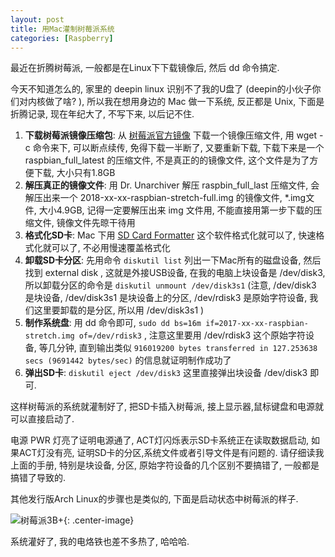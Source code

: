 ```yaml
---
layout: post
title: 用Mac灌制树莓派系统
categories: [Raspberry]
---
```


最近在折腾树莓派, 一般都是在Linux下下载镜像后, 然后 dd 命令搞定.

今天不知道怎么的, 家里的 deepin linux 识别不了我的U盘了 (deepin的小伙子你们对内核做了啥? ), 所以我在想用身边的 Mac 做一下系统, 反正都是 Unix, 下面是折腾记录, 现在年纪大了, 不写下来, 以后记不住.

1. **下载树莓派镜像压缩包**: 从 [树莓派官方镜像](https://www.raspberrypi.org/downloads/) 下载一个镜像压缩文件, 用 wget -c 命令来下, 可以断点续传, 免得下载一半断了, 又要重新下载, 下载下来是一个 raspbian_full_latest 的压缩文件, 不是真正的的镜像文件, 这个文件是为了方便下载, 大小只有1.8GB
2. **解压真正的镜像文件**: 用 Dr. Unarchiver 解压 raspbin_full_last 压缩文件, 会解压出来一个 2018-xx-xx-raspbian-stretch-full.img 的镜像文件, *.img文件, 大小4.9GB, 记得一定要解压出来 img 文件用, 不能直接用第一步下载的压缩文件, 镜像文件先晾干待用
3. **格式化SD卡**: Mac 下用 [SD Card Formatter](https://www.sdcard.org/downloads/formatter_4/eula_mac/index.html) 这个软件格式化就可以了, 快速格式化就可以了, 不必用慢速覆盖格式化
4. **卸载SD卡分区**: 先用命令 ```diskutil list``` 列出一下Mac所有的磁盘设备, 然后找到 external disk , 这就是外接USB设备, 在我的电脑上块设备是 /dev/disk3, 所以卸载分区的命令是 ```diskutil unmount /dev/disk3s1``` (注意, /dev/disk3 是块设备, /dev/disk3s1 是块设备上的分区, /dev/rdisk3 是原始字符设备, 我们这里要卸载的是分区, 所以用 /dev/disk3s1 )
5. **制作系统盘**: 用 dd 命令即可, ```sudo dd bs=16m if=2017-xx-xx-raspbian-stretch.img of=/dev/rdisk3``` , 注意这里要用 /dev/rdisk3 这个原始字符设备, 等几分钟, 直到输出类似 ```916019200 bytes transferred in 127.253638 secs (9691442 bytes/sec)``` 的信息就证明制作成功了
6. **弹出SD卡**: ```diskutil eject /dev/disk3``` 这里直接弹出块设备 /dev/disk3 即可.

这样树莓派的系统就灌制好了, 把SD卡插入树莓派, 接上显示器,鼠标键盘和电源就可以直接启动了.

电源 PWR 灯亮了证明电源通了, ACT灯闪烁表示SD卡系统正在读取数据启动, 如果ACT灯没有亮, 证明SD卡的分区,系统文件或者引导文件是有问题的. 请仔细读我上面的手册, 特别是块设备, 分区, 原始字符设备的几个区别不要搞错了, 一般都是搞错了导致的.

其他发行版Arch Linux的步骤也是类似的, 下面是启动状态中树莓派的样子.

![树莓派3B+]({{site.url}}/pics/build-raspberry-on-mac/build-raspberry-on-mac.jpg){: .center-image}

系统灌好了, 我的电烙铁也差不多热了, 哈哈哈.
